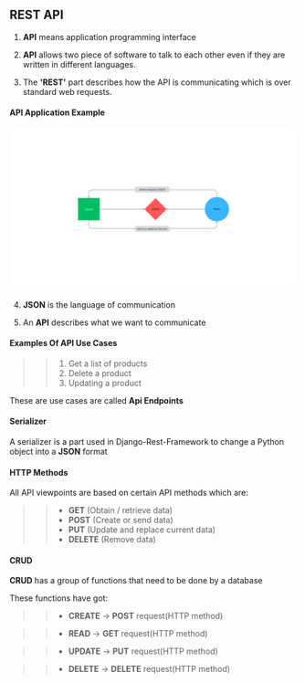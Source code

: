 ## REST API

1. **API** means application programming interface

2. **API** allows two piece of software to talk to each other even if they are written in different languages.

3. The **'REST'** part describes how the API is communicating which is over standard web requests.


#### API Application Example

![django-rest-api-example](rest_project/static/images/Django_api.png)


4. **JSON** is the language of communication


5. An **API** describes what we want to communicate


#### Examples Of API Use Cases

>> 1. Get a list of products
>> 2. Delete a product
>> 3. Updating a product

These are use cases are called **Api Endpoints**

#### Serializer

A serializer is a part used in Django-Rest-Framework to change a Python object into a **JSON** format


#### HTTP Methods

All API viewpoints are based on certain API methods which are:

>> * **GET**  (Obtain / retrieve data)
>> * **POST**  (Create or send data)
>> * **PUT**  (Update and replace current data)
>> * **DELETE**  (Remove data)


#### CRUD

**CRUD** has a group of functions that need to be done by a database

These functions have got:

>> * **CREATE** &rarr; **POST** request(HTTP method)

>> * **READ** &rarr;   **GET** request(HTTP method)

>> * **UPDATE** &rarr; **PUT** request(HTTP method)

>> * **DELETE** &rarr; **DELETE** request(HTTP method)
